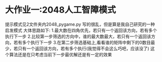 <h1>大作业一:2048人工智障模式</h1>
提示模式见2文件夹内2048_pygame.py 写的很乱，但是算是我自己研究的一种启发模式
大体思路如下:
  1.最大数在四角优先，若只有一个返回该方向，若有多个执行下一步
  2.比较第一步筛选的方向中，谁的最大数最大，若只有一个返回该方向，若有多个执行下一步
  3.在第二步筛选基础上,看看谁的矩阵中剩下的0数目最少，若只有一个返回该方向，若有多个执行(我觉得不会这么巧吧，应该没了)
这个算法还是在只考虑当前下一步最优解还是有一定的效果
  
